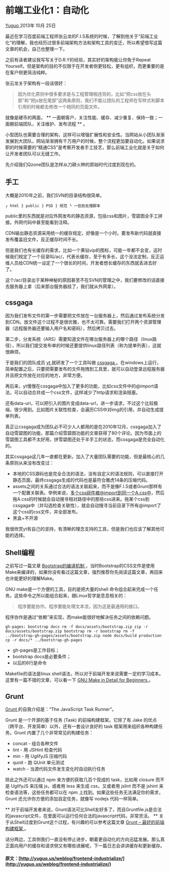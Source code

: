 #  前端工业化1：自动化 

[ Yuguo ](http://yuguo.us) 2013年 10月 25日 

最近在学习百度前端工程师张云龙的F.I.S系统的时候，了解到他关于“前端工业化”的理解，我也经历过很多前端架构方法和架构工具的变迁，所以希望借写这篇文章的机会，自己也整理一下。 

之前有读者建议我写写关于D.R.Y的经验，其实好的架构能让你免于Repeat Yourself。但是架构的目的不仅限于在开发者侧更轻松，更有组织，而更重要的是在客户侧更简洁纯粹。 

张云龙关于架构有一段话很好： 

> 因为优化原则中很多要求是与工程管理相违背的，比如“把css放在头部”和“把js放在尾部”这两条原则，我们不能让团队的工程师在写样式和脚本引用的时候都去修改一个相同的页面文件。 

就像是硬币的两面， ** 一面朝客户，关注性能、缓存、减少重复、保持一致；一面朝前端团队，关注维护、发布流程 ** 。 

小型团队也需要合理的架构，这样可以增强扩展性和安全性。当网站从小团队渐渐发展到大团队，网站渐渐拥有千万用户的时候，整个流程更加要自动化。如果说求职的时候需要的“精通CSS”是考察开发者手工技艺，那么前端工业化就是关于如何让开发者团队可以无缝工作。 

先介绍我们Qzone团队是怎样从刀耕火种的原始时代过度到现在的。 

##  手工 

大概是2010年之前，我们SVN的目录结构很简单。 

` ┌ html ├ public ├ PSD ├ 规范 └ 一些批处理脚本 `

public里的东西就是对应外网发布的静态资源，包括css和图片，雪碧图全手工拼接。外网代码中甚至能看到注释。 

CDN输出静态资源采用统一的缓存规定，好像是一个小时。要发布新代码就直接发布覆盖旧文件，反正缓存时间不长。 

但是我们也有长缓存的需求，比如一个黄钻vip的图标，可能一年都不会变，这时候我们规定了一个目录叫/ac/，代表长缓存，至于有多长，这个没法定制，反正运维人员给CDN统一设定了一个很长的时间，开发者想长缓存的东西就丢进去好了。 

这个/ac/目录出于某种神秘的原因甚至不在SVN的管理之中，我们要修改的话直接去服务器上拿（后来那台服务器挂了，我们就从外网拿）。 

##  cssgaga 

因为我们发布文件的第一步需要把文件放在一台服务器上，然后通过发布系统分发到CDN。放文件这个过程不是很优雅，也不太可靠。需要我们打开两个资源管理器（远程服务器还要输入用户名和密码），然后拷贝过去。 

第二步，分发系统（ARS）需要知道文件在哪台服务器上的哪个路径（linux路径），所以我们提交发布单的时候还要提供linux路径列表（称为提单列表），这就很麻烦。 

于是我们的团队成员 [ yt ](http://www.99css.com/) 就研发了一个工具叫做 [ cssgaga ](http://www.99css.com/archives/tag/cssgaga) 。在windows上运行，简单配置之后，只要把需要发布的文件拖拽到工具里，就可以自动登录远程服务器并且把文件放在对应的地方，非常方便。 

再后来，yt慢慢在cssgaga中加入了更多的功能，比如css文件中的@import语法，可以自动合并成一个css文件，这样减少了http请求和渲染阻塞。 

还有data-uri，可以把引入的图片变成data-url，进一步请求，不过这个比较极端，很少用到。比如图片关联性检查，会遍历CSS中对img的引用，并自动生成提单列表。 

真正让cssgaga成为团队必不可少人人都用的是在2010年12月，cssgaga加入了自动雪碧图的功能，那篇介绍雪碧图功能的文章获得了80个评论。因为市面上的雪碧图工具都不太好用，拼雪碧图还处于半手工的状态，而cssgaga是完全自动化的。 

其实cssgaga这几年一直都在更新，加入了大量团队需要的功能，但是最核心的几条原则从来没有改变过： 

  * 本地的CSS源码也是完全合法的语法，没有自定义的语法规则，可以直接打开静态页面，最终cssgaga生成的代码也是最符合雅虎14条的压缩代码。 
  * assets之间的关系通过合法的语法关联起来，而不是像F.I.S或者Grunt那样有一个配置关联表。举例来说，多个css组件被@import到同一个A.css中，然后拖A.css的时候就会自动搜寻相对路径中的那些css进来。拖某个css到cssgaga中（并勾选检查关联性），就会自动搜寻当前目录下所有@import了这个css的css文件，并全部发布。 
  * 黑盒+不开源 

我很欣赏yt有自己的坚持，有清晰的理念支持的工具，但是我们也应该了解其他可能的选择。 

##  Shell编程 

之前写过一篇文章 [ Bootstrap的编译机制 ](http://yuguo.us/weblog/make-bootstrap/) ，当时Bootstrap的CSS文件是使用Make来编译的，如果你没有看过这篇文章，强烈推荐你先阅读这篇文章，再回来也许能更好的理解Make。 

GNU make是一个方便的工具，目的是把大量的shell 命令组合起来完成一个任务。这些命令之所以能组合起来，跟Linux哲学是息息相关的： 

> 程序要能协作。程序要能处理文本流，因为这是最通用的接口。 

程序协作是通过“依赖”来实现，而make能很好地解决任务之间的依赖问题。 

` gh-pages: bootstrap docs rm -f docs/assets/bootstrap.zip zip -r docs/assets/bootstrap.zip bootstrap rm -r bootstrap rm -f ../bootstrap-gh-pages/assets/bootstrap.zip node docs/build production cp -r docs/* ../bootstrap-gh-pages `

  * gh-pages是工作目标； 
  * bootstrap docs是必要条件； 
  * 以后的6行是命令 

Makefile的语法是linux shell语法，所以对于前端开发来说需要一定的学习成本。这里有一篇不错的文章，可以看一下 [ GNU Make in Detail for Beginners ](http://www.linuxforu.com/2012/06/gnu-make-in-detail-for-beginners/) 。 

##  Grunt 

[ Grunt ](http://Gruntjs.org) 的自我介绍是：“The JavaScript Task Runner”。 

Grunt 是一个开源的基于任务 (Task) 的前端构建框架。它除了有 Jake 的优点（跨平台、开发简单）以外，还有一套设计良好的 task 框架用来组织各种构建任务。Grunt 内置了几个非常常见的构建任务： 

  * concat - 组合各种文件 
  * lint - 用 JSHint 检查代码 
  * min - 用 UglifyJS 压缩代码 
  * qunit - 跑 QUnit 单元测试 
  * watch - 当源代码文件发生变化时自动执行任务 

除此之外还可以通过 npm 来方便的获取几百个现成的 task，比如用 closure 而不是 UglifyJS 来压缩 js，或者用 less 来生成 css，又或者用 jslint 而不是 jshint 来检查语法等，这些任务都可以在 npm 上找到。如果这些任务无法满足你的需求，Grunt 还允许你方便的添加自定任务，就像写 nodejs 代码一样简单。 

** 对于前端开发者来说，Grunt语法可比Shell友好多了，而且Gruntfile.js是合法的javascript文件，在里面可以运行任何合法的javascript代码，非常灵活。 ** 关于从Shell过度到Grunt这个过程，有兴趣的可以参考这篇文章 [ Grunt – 最好的前端构建框架 ](http://lostjs.com/2012/12/08/Grunt-the-best/) 。 

话分两边，工具侧我们一直没有停止进步，朝着更自动化的方向迅猛发展。那么真正面向用户的缓存和请求侧又有哪些进展呢，下一篇日志会讲讲缓存和更新缓存。 
#### 原文：[http://yuguo.us/weblog/frontend-industrialize/](http://yuguo.us/weblog/frontend-industrialize/)